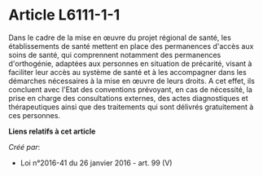 # Article L6111-1-1

Dans le cadre de la mise en œuvre du projet régional de santé, les établissements de santé mettent en place des permanences
d'accès aux soins de santé, qui comprennent notamment des permanences d'orthogénie, adaptées aux personnes en situation de
précarité, visant à faciliter leur accès au système de santé et à les accompagner dans les démarches nécessaires à la mise en
œuvre de leurs droits. A cet effet, ils concluent avec l'Etat des conventions prévoyant, en cas de nécessité, la prise en
charge des consultations externes, des actes diagnostiques et thérapeutiques ainsi que des traitements qui sont délivrés
gratuitement à ces personnes.

**Liens relatifs à cet article**

_Créé par_:

  - Loi n°2016-41 du 26 janvier 2016 - art. 99 (V)
